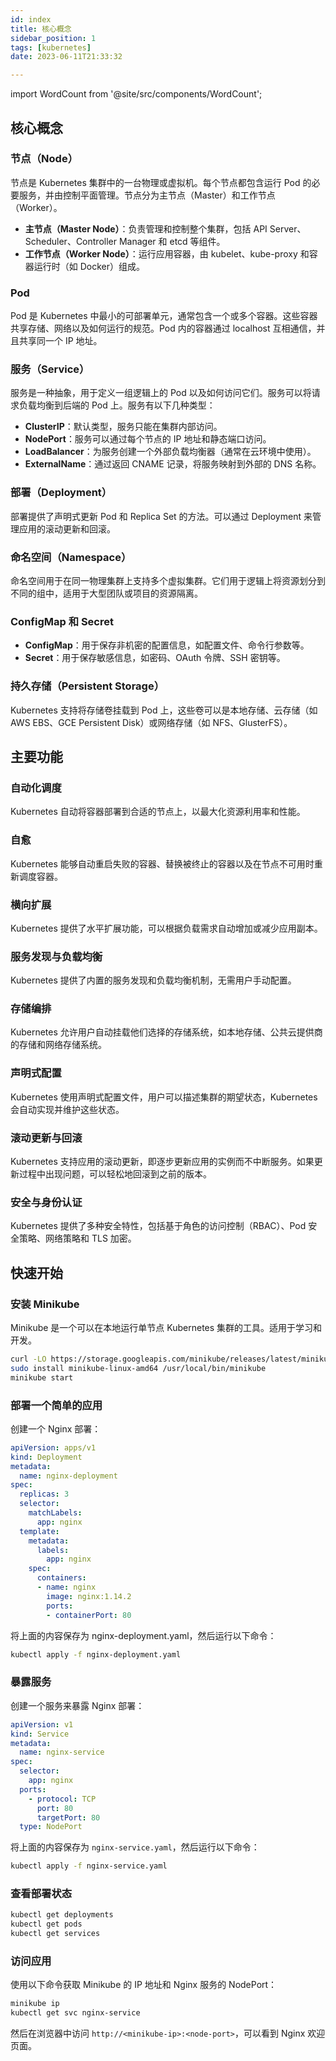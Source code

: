 ```yaml
---
id: index
title: 核心概念
sidebar_position: 1
tags: [kubernetes]
date: 2023-06-11T21:33:32

---
```

import WordCount from '@site/src/components/WordCount';

<WordCount />



## 核心概念

### 节点（Node）
节点是 Kubernetes 集群中的一台物理或虚拟机。每个节点都包含运行 Pod 的必要服务，并由控制平面管理。节点分为主节点（Master）和工作节点（Worker）。

- **主节点（Master Node）**：负责管理和控制整个集群，包括 API Server、Scheduler、Controller Manager 和 etcd 等组件。
- **工作节点（Worker Node）**：运行应用容器，由 kubelet、kube-proxy 和容器运行时（如 Docker）组成。

### Pod
Pod 是 Kubernetes 中最小的可部署单元，通常包含一个或多个容器。这些容器共享存储、网络以及如何运行的规范。Pod 内的容器通过 localhost 互相通信，并且共享同一个 IP 地址。

### 服务（Service）
服务是一种抽象，用于定义一组逻辑上的 Pod 以及如何访问它们。服务可以将请求负载均衡到后端的 Pod 上。服务有以下几种类型：

- **ClusterIP**：默认类型，服务只能在集群内部访问。
- **NodePort**：服务可以通过每个节点的 IP 地址和静态端口访问。
- **LoadBalancer**：为服务创建一个外部负载均衡器（通常在云环境中使用）。
- **ExternalName**：通过返回 CNAME 记录，将服务映射到外部的 DNS 名称。

### 部署（Deployment）
部署提供了声明式更新 Pod 和 Replica Set 的方法。可以通过 Deployment 来管理应用的滚动更新和回滚。

### 命名空间（Namespace）
命名空间用于在同一物理集群上支持多个虚拟集群。它们用于逻辑上将资源划分到不同的组中，适用于大型团队或项目的资源隔离。

### ConfigMap 和 Secret
- **ConfigMap**：用于保存非机密的配置信息，如配置文件、命令行参数等。
- **Secret**：用于保存敏感信息，如密码、OAuth 令牌、SSH 密钥等。

### 持久存储（Persistent Storage）
Kubernetes 支持将存储卷挂载到 Pod 上，这些卷可以是本地存储、云存储（如 AWS EBS、GCE Persistent Disk）或网络存储（如 NFS、GlusterFS）。

## 主要功能

### 自动化调度
Kubernetes 自动将容器部署到合适的节点上，以最大化资源利用率和性能。

### 自愈
Kubernetes 能够自动重启失败的容器、替换被终止的容器以及在节点不可用时重新调度容器。

### 横向扩展
Kubernetes 提供了水平扩展功能，可以根据负载需求自动增加或减少应用副本。

### 服务发现与负载均衡
Kubernetes 提供了内置的服务发现和负载均衡机制，无需用户手动配置。

### 存储编排
Kubernetes 允许用户自动挂载他们选择的存储系统，如本地存储、公共云提供商的存储和网络存储系统。

### 声明式配置
Kubernetes 使用声明式配置文件，用户可以描述集群的期望状态，Kubernetes 会自动实现并维护这些状态。

### 滚动更新与回滚
Kubernetes 支持应用的滚动更新，即逐步更新应用的实例而不中断服务。如果更新过程中出现问题，可以轻松地回滚到之前的版本。

### 安全与身份认证
Kubernetes 提供了多种安全特性，包括基于角色的访问控制（RBAC）、Pod 安全策略、网络策略和 TLS 加密。

## 快速开始

### 安装 Minikube
Minikube 是一个可以在本地运行单节点 Kubernetes 集群的工具。适用于学习和开发。

```bash
curl -LO https://storage.googleapis.com/minikube/releases/latest/minikube-linux-amd64
sudo install minikube-linux-amd64 /usr/local/bin/minikube
minikube start
```

### 部署一个简单的应用
创建一个 Nginx 部署：

```yaml
apiVersion: apps/v1
kind: Deployment
metadata:
  name: nginx-deployment
spec:
  replicas: 3
  selector:
    matchLabels:
      app: nginx
  template:
    metadata:
      labels:
        app: nginx
    spec:
      containers:
      - name: nginx
        image: nginx:1.14.2
        ports:
        - containerPort: 80
```

将上面的内容保存为 nginx-deployment.yaml，然后运行以下命令：

``` bash
kubectl apply -f nginx-deployment.yaml
```

### 暴露服务
创建一个服务来暴露 Nginx 部署：

```yaml
apiVersion: v1
kind: Service
metadata:
  name: nginx-service
spec:
  selector:
    app: nginx
  ports:
    - protocol: TCP
      port: 80
      targetPort: 80
  type: NodePort
```

将上面的内容保存为 `nginx-service.yaml`，然后运行以下命令：

``` bash
kubectl apply -f nginx-service.yaml
```

### 查看部署状态

```bash
kubectl get deployments
kubectl get pods
kubectl get services
```

### 访问应用
使用以下命令获取 Minikube 的 IP 地址和 Nginx 服务的 NodePort：

``` bash
minikube ip
kubectl get svc nginx-service
```

然后在浏览器中访问 `http://<minikube-ip>:<node-port>`，可以看到 Nginx 欢迎页面。

